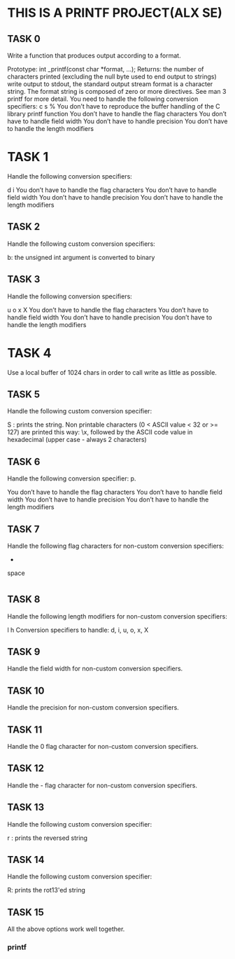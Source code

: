 # THIS IS A PRINTF PROJECT(ALX SE)

## TASK 0
Write a function that produces output according to a format.

Prototype: int _printf(const char *format, ...);
Returns: the number of characters printed (excluding the null byte used to end output to strings)
write output to stdout, the standard output stream
format is a character string. The format string is composed of zero or more directives. See man 3 printf for more detail. You need to handle the following conversion specifiers:
c
s
%
You don’t have to reproduce the buffer handling of the C library printf function
You don’t have to handle the flag characters
You don’t have to handle field width
You don’t have to handle precision
You don’t have to handle the length modifiers

# TASK 1
Handle the following conversion specifiers:

d
i
You don’t have to handle the flag characters
You don’t have to handle field width
You don’t have to handle precision
You don’t have to handle the length modifiers

## TASK 2
Handle the following custom conversion specifiers:

b: the unsigned int argument is converted to binary

## TASK 3
Handle the following conversion specifiers:

u
o
x
X
You don’t have to handle the flag characters
You don’t have to handle field width
You don’t have to handle precision
You don’t have to handle the length modifiers

# TASK 4
Use a local buffer of 1024 chars in order to call write as little as possible.

## TASK 5
Handle the following custom conversion specifier:

S : prints the string.
Non printable characters (0 < ASCII value < 32 or >= 127) are printed this way: \x,
followed by the ASCII code value in hexadecimal (upper case - always 2 characters)

## TASK 6
Handle the following conversion specifier: p.

You don’t have to handle the flag characters
You don’t have to handle field width
You don’t have to handle precision
You don’t have to handle the length modifiers

## TASK 7
Handle the following flag characters for non-custom conversion specifiers:

+
space
#

## TASK 8
Handle the following length modifiers for non-custom conversion specifiers:

l
h
Conversion specifiers to handle: d, i, u, o, x, X

## TASK 9
Handle the field width for non-custom conversion specifiers.

## TASK 10
Handle the precision for non-custom conversion specifiers.

## TASK 11
Handle the 0 flag character for non-custom conversion specifiers.

## TASK 12
Handle the - flag character for non-custom conversion specifiers.

## TASK 13
Handle the following custom conversion specifier:

r : prints the reversed string

## TASK 14
Handle the following custom conversion specifier:

R: prints the rot13'ed string

## TASK 15
All the above options work well together.
### printf
